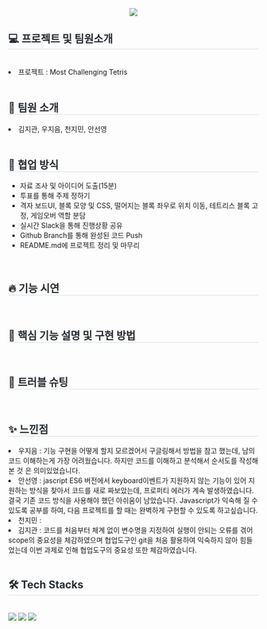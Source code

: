 <div align= "center">
    <img src="https://capsule-render.vercel.app/api?type=soft&color=0:df90ee,100:3c9ab9&height=120&text=Most%20Challenging%20Tetris&animation=twinkling&fontColor=ffffff&fontSize=70" />
    </div>
    <div style="text-align: left;"> 
    <h2 style="border-bottom: 1px solid #d8dee4; color: #282d33;"> 💻 프로젝트 및 팀원소개 </h2>
		<br>
			<li>
				프로젝트 : Most Challenging Tetris
			</li>
		<br>
		<h2 style="border-bottom: 1px solid #d8dee3; color: #282d33;"> 🤗 팀원 소개 </h2>	
			<li>
				김지관, 우지음, 천지민, 안선영
			</li>
		<br>
		<h2 style="border-bottom: 1px solid #d8dee3; color: #282d33;"> 💪 협업 방식 </h2>
			<ul>
				<li>자료 조사 및 아이디어 도출(15분)</li>
				<li>투표를 통해 주제 정하기</li>
				<li>격자 보드UI, 블록 모양 및 CSS, 떨어지는 블록 좌우로 위치 이동, 테트리스 블록 고정, 게임오버 역할 분담</li>
				<li>실시간 Slack을 통해 진행상황 공유</li>
				<li>Github Branch를 통해 완성된 코드 Push</li>
				<li>README.md에 프로젝트 정리 및 마무리</li>
			</ul>
   	<br>
		<h2 style="border-bottom: 1px solid #d8dee3; color: #282d33;"> 🔥 기능 시연 </h2>
	<br>
		<h2 style="border-bottom: 1px solid #d8dee3; color: #282d33;"> 🎯 핵심 기능 설명 및 구현 방법 </h2>
		<br>	
		<h2 style="border-bottom: 1px solid #d8dee3; color: #282d33;"> 🚀 트러블 슈팅 </h2>
 		<br>
		<h2 style="border-bottom: 1px solid #d8dee3; color: #282d33;"> ✨ 느낀점 </h2>
	    	<li>우지음 : 기능 구현을 어떻게 할지 모르겠어서 구글링해서 방법을 참고 했는데, 남의 코드 이해하는게 가장 어려웠습니다. 하지만 코드를 이해하고 분석해서 순서도를 작성해본 것 은 의미있었습니다.</li>
	    	<li>안선영 : jascript ES6 버전에서 keyboard이벤트가 지원하지 않는 기능이 있어
지원하는 방식을 찾아서 코드를 새로 짜보았는데, 프로퍼티 에러가 계속 발생하였습니다. 결국 기존 코드 방식을 사용해야 했던 아쉬움이 남았습니다.  Javascript가 익숙해 질 수 있도록 공부를 하여, 다음 프로젝트를 할 때는 완벽하게 구현할 수 있도록 하고싶습니다.</li>
	    	<li>천지민 : </li>
	    	<li>김지관 : 코드를 처음부터 체계 없이 변수명을 지정하여 실행이 안되는 오류를 겪어 scope의 중요성을 체감하였으며 협업도구인 git을 처음 활용하여 익숙하지 않아 힘들었는데 이번 과제로 인해 협업도구의 중요성 또한 체감하였습니다.</li>
	<br>
 	
<div style="text-align: left;">
    <h2 style="border-bottom: 1px solid #d8dee4; color: #282d33;"> 🛠️ Tech Stacks </h2> <br> 
    <div style="margin: ; text-align: left;" "text-align: left;"> <img src="https://img.shields.io/badge/Javascript-F7DF1E?style=for-the-badge&logo=Javascript&logoColor=white">
          <img src="https://img.shields.io/badge/HTML5-E34F26?style=for-the-badge&logo=HTML5&logoColor=white">
          <img src="https://img.shields.io/badge/CSS3-1572B6?style=for-the-badge&logo=CSS3&logoColor=white">
          </div>
    </div>
    
